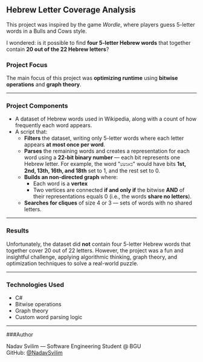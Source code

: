 ## Hebrew Letter Coverage Analysis

This project was inspired by the game *Wordle*, where players guess 5-letter words in a Bulls and Cows style.

I wondered: is it possible to find **four 5-letter Hebrew words** that together contain **20 out of the 22 Hebrew letters**?

### Project Focus

The main focus of this project was **optimizing runtime** using **bitwise operations** and **graph theory**.

---

### Project Components

- A dataset of Hebrew words used in Wikipedia, along with a count of how frequently each word appears.
- A script that:
  - **Filters** the dataset, writing only 5-letter words where each letter appears **at most once per word**.
  - **Parses** the remaining words and creates a representation for each word using a **22-bit binary number** — each bit represents one Hebrew letter. For example, the word "`באמצע`" would have bits **1st, 2nd, 13th, 16th, and 18th** set to 1, and the rest set to 0.
  - **Builds an non-directed graph** where:
    - Each word is a **vertex**
    - Two vertices are connected **if and only if** the bitwise **AND** of their representations equals 0 (i.e., the words **share no letters**).
  - **Searches for cliques** of size 4 or 3 — sets of words with no shared letters.

---

### Results

Unfortunately, the dataset did **not** contain four 5-letter Hebrew words that together cover 20 out of 22 letters.
However, the project was a fun and insightful challenge, applying algorithmic thinking, graph theory, and optimization techniques to solve a real-world puzzle.

---

### Technologies Used

- C#
- Bitwise operations
- Graph theory
- Custom word parsing logic

---

###Author

Nadav Svilim — Software Engineering Student @ BGU  
GitHub: [@NadavSvilim](https://github.com/NadavSvilim)
